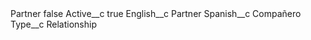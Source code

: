 <?xml version="1.0" encoding="UTF-8"?>
<CustomMetadata xmlns="http://soap.sforce.com/2006/04/metadata" xmlns:xsi="http://www.w3.org/2001/XMLSchema-instance" xmlns:xsd="http://www.w3.org/2001/XMLSchema">
    <label>Partner</label>
    <protected>false</protected>
    <values>
        <field>Active__c</field>
        <value xsi:type="xsd:boolean">true</value>
    </values>
    <values>
        <field>English__c</field>
        <value xsi:type="xsd:string">Partner</value>
    </values>
    <values>
        <field>Spanish__c</field>
        <value xsi:type="xsd:string">Compañero</value>
    </values>
    <values>
        <field>Type__c</field>
        <value xsi:type="xsd:string">Relationship</value>
    </values>
</CustomMetadata>
